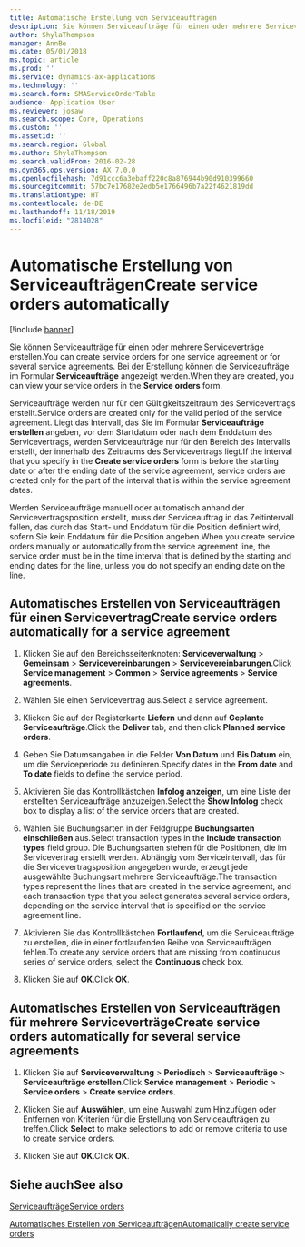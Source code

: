 ```yaml
---
title: Automatische Erstellung von Serviceaufträgen
description: Sie können Serviceaufträge für einen oder mehrere Serviceverträge erstellen.
author: ShylaThompson
manager: AnnBe
ms.date: 05/01/2018
ms.topic: article
ms.prod: ''
ms.service: dynamics-ax-applications
ms.technology: ''
ms.search.form: SMAServiceOrderTable
audience: Application User
ms.reviewer: josaw
ms.search.scope: Core, Operations
ms.custom: ''
ms.assetid: ''
ms.search.region: Global
ms.author: ShylaThompson
ms.search.validFrom: 2016-02-28
ms.dyn365.ops.version: AX 7.0.0
ms.openlocfilehash: 7d91ccc6a3ebaff220c8a876944b90d910399660
ms.sourcegitcommit: 57bc7e17682e2edb5e1766496b7a22f4621819dd
ms.translationtype: HT
ms.contentlocale: de-DE
ms.lasthandoff: 11/18/2019
ms.locfileid: "2814028"
---
```

# <a name="create-service-orders-automatically"></a><span data-ttu-id="fa8ed-103">Automatische Erstellung von Serviceaufträgen</span><span class="sxs-lookup"><span data-stu-id="fa8ed-103">Create service orders automatically</span></span>    

[!include [banner](../includes/banner.md)]


<span data-ttu-id="fa8ed-104">Sie können Serviceaufträge für einen oder mehrere Serviceverträge erstellen.</span><span class="sxs-lookup"><span data-stu-id="fa8ed-104">You can create service orders for one service agreement or for several service agreements.</span></span> <span data-ttu-id="fa8ed-105">Bei der Erstellung können die Serviceaufträge im Formular **Serviceaufträge** angezeigt werden.</span><span class="sxs-lookup"><span data-stu-id="fa8ed-105">When they are created, you can view your service orders in the **Service orders** form.</span></span>

<span data-ttu-id="fa8ed-106">Serviceaufträge werden nur für den Gültigkeitszeitraum des Servicevertrags erstellt.</span><span class="sxs-lookup"><span data-stu-id="fa8ed-106">Service orders are created only for the valid period of the service agreement.</span></span> <span data-ttu-id="fa8ed-107">Liegt das Intervall, das Sie im Formular **Serviceaufträge erstellen** angeben, vor dem Startdatum oder nach dem Enddatum des Servicevertrags, werden Serviceaufträge nur für den Bereich des Intervalls erstellt, der innerhalb des Zeitraums des Servicevertrags liegt.</span><span class="sxs-lookup"><span data-stu-id="fa8ed-107">If the interval that you specify in the **Create service orders** form is before the starting date or after the ending date of the service agreement, service orders are created only for the part of the interval that is within the service agreement dates.</span></span>

<span data-ttu-id="fa8ed-108">Werden Serviceaufträge manuell oder automatisch anhand der Servicevertragsposition erstellt, muss der Serviceauftrag in das Zeitintervall fallen, das durch das Start- und Enddatum für die Position definiert wird, sofern Sie kein Enddatum für die Position angeben.</span><span class="sxs-lookup"><span data-stu-id="fa8ed-108">When you create service orders manually or automatically from the service agreement line, the service order must be in the time interval that is defined by the starting and ending dates for the line, unless you do not specify an ending date on the line.</span></span>

## <a name="create-service-orders-automatically-for-a-service-agreement"></a><span data-ttu-id="fa8ed-109">Automatisches Erstellen von Serviceaufträgen für einen Servicevertrag</span><span class="sxs-lookup"><span data-stu-id="fa8ed-109">Create service orders automatically for a service agreement</span></span>

1.  <span data-ttu-id="fa8ed-110">Klicken Sie auf den Bereichsseitenknoten: **Serviceverwaltung** \> **Gemeinsam** \> **Servicevereinbarungen** \> **Servicevereinbarungen**.</span><span class="sxs-lookup"><span data-stu-id="fa8ed-110">Click **Service management** \> **Common** \> **Service agreements** \> **Service agreements**.</span></span>

2.  <span data-ttu-id="fa8ed-111">Wählen Sie einen Servicevertrag aus.</span><span class="sxs-lookup"><span data-stu-id="fa8ed-111">Select a service agreement.</span></span>

3.  <span data-ttu-id="fa8ed-112">Klicken Sie auf der Registerkarte **Liefern** und dann auf **Geplante Serviceaufträge**.</span><span class="sxs-lookup"><span data-stu-id="fa8ed-112">Click the **Deliver** tab, and then click **Planned service orders**.</span></span>

4.  <span data-ttu-id="fa8ed-113">Geben Sie Datumsangaben in die Felder **Von Datum** und **Bis Datum** ein, um die Serviceperiode zu definieren.</span><span class="sxs-lookup"><span data-stu-id="fa8ed-113">Specify dates in the **From date** and **To date** fields to define the service period.</span></span>

5.  <span data-ttu-id="fa8ed-114">Aktivieren Sie das Kontrollkästchen **Infolog anzeigen**, um eine Liste der erstellten Serviceaufträge anzuzeigen.</span><span class="sxs-lookup"><span data-stu-id="fa8ed-114">Select the **Show Infolog** check box to display a list of the service orders that are created.</span></span>

6.  <span data-ttu-id="fa8ed-115">Wählen Sie Buchungsarten in der Feldgruppe **Buchungsarten einschließen** aus.</span><span class="sxs-lookup"><span data-stu-id="fa8ed-115">Select transaction types in the **Include transaction types** field group.</span></span> <span data-ttu-id="fa8ed-116">Die Buchungsarten stehen für die Positionen, die im Servicevertrag erstellt werden. Abhängig vom Serviceintervall, das für die Servicevertragsposition angegeben wurde, erzeugt jede ausgewählte Buchungsart mehrere Serviceaufträge.</span><span class="sxs-lookup"><span data-stu-id="fa8ed-116">The transaction types represent the lines that are created in the service agreement, and each transaction type that you select generates several service orders, depending on the service interval that is specified on the service agreement line.</span></span>

7.  <span data-ttu-id="fa8ed-117">Aktivieren Sie das Kontrollkästchen **Fortlaufend**, um die Serviceaufträge zu erstellen, die in einer fortlaufenden Reihe von Serviceaufträgen fehlen.</span><span class="sxs-lookup"><span data-stu-id="fa8ed-117">To create any service orders that are missing from continuous series of service orders, select the **Continuous** check box.</span></span>

8.  <span data-ttu-id="fa8ed-118">Klicken Sie auf **OK**.</span><span class="sxs-lookup"><span data-stu-id="fa8ed-118">Click **OK**.</span></span>

## <a name="create-service-orders-automatically-for-several-service-agreements"></a><span data-ttu-id="fa8ed-119">Automatisches Erstellen von Serviceaufträgen für mehrere Serviceverträge</span><span class="sxs-lookup"><span data-stu-id="fa8ed-119">Create service orders automatically for several service agreements</span></span>

1.  <span data-ttu-id="fa8ed-120">Klicken Sie auf **Serviceverwaltung** \> **Periodisch** \> **Serviceaufträge** \> **Serviceaufträge erstellen**.</span><span class="sxs-lookup"><span data-stu-id="fa8ed-120">Click **Service management** \> **Periodic** \> **Service orders** \> **Create service orders**.</span></span>

2.  <span data-ttu-id="fa8ed-121">Klicken Sie auf **Auswählen**, um eine Auswahl zum Hinzufügen oder Entfernen von Kriterien für die Erstellung von Serviceaufträgen zu treffen.</span><span class="sxs-lookup"><span data-stu-id="fa8ed-121">Click **Select** to make selections to add or remove criteria to use to create service orders.</span></span>

3.  <span data-ttu-id="fa8ed-122">Klicken Sie auf **OK**.</span><span class="sxs-lookup"><span data-stu-id="fa8ed-122">Click **OK**.</span></span>

## <a name="see-also"></a><span data-ttu-id="fa8ed-123">Siehe auch</span><span class="sxs-lookup"><span data-stu-id="fa8ed-123">See also</span></span>

[<span data-ttu-id="fa8ed-124">Serviceaufträge</span><span class="sxs-lookup"><span data-stu-id="fa8ed-124">Service orders</span></span>](service-orders.md)

[<span data-ttu-id="fa8ed-125">Automatisches Erstellen von Serviceaufträgen</span><span class="sxs-lookup"><span data-stu-id="fa8ed-125">Automatically create service orders</span></span>](auto-create-service-orders.md)

  


